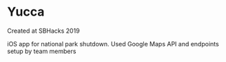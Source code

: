 # Yucca
Created at SBHacks 2019

iOS app for national park shutdown. Used Google Maps API and endpoints setup by team members


